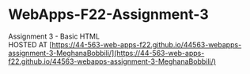 # WebApps-F22-Assignment-3
Assignment 3 - Basic HTML\
HOSTED AT [https://44-563-web-apps-f22.github.io/44563-webapps-assignment-3-MeghanaBobbili/](https://44-563-web-apps-f22.github.io/44563-webapps-assignment-3-MeghanaBobbili/)
